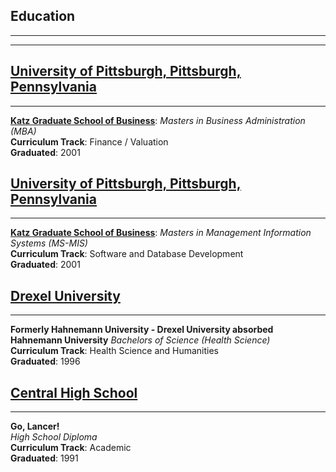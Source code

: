 ## Education

---

---

## [University of Pittsburgh, Pittsburgh, Pennsylvania](https://pitt.edu)

---

**[Katz Graduate School of Business](https://business.pitt.edu)**: _Masters in Business Administration (MBA)_\
**Curriculum Track**: Finance / Valuation\
**Graduated**: 2001

## [University of Pittsburgh, Pittsburgh, Pennsylvania](https://pitt.edu)

---

**[Katz Graduate School of Business](https://business.pitt.edu)**:
_Masters in Management Information Systems (MS-MIS)_\
**Curriculum Track**: Software and Database Development\
**Graduated**: 2001

## **[Drexel University](https://drexel.edu)**

---

**Formerly Hahnemann University - Drexel University absorbed Hahnemann University**
_Bachelors of Science (Health Science)_\
**Curriculum Track**: Health Science and Humanities\
**Graduated**: 1996

## **[Central High School](https://centralhs.philasd.org)**

---

**Go, Lancer!**\
_High School Diploma_\
**Curriculum Track**: Academic\
**Graduated**: 1991
